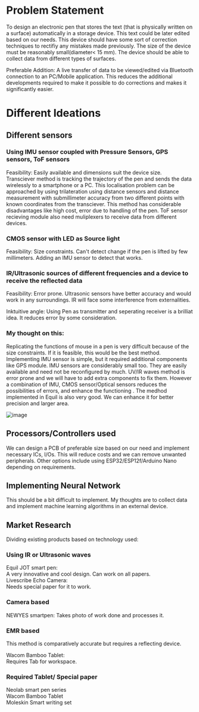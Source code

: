 # Problem Statement

To design an electronic pen that stores the text (that is physically written on a surface) automatically in a storage device. This text could be later edited based on our needs. This device should have some sort of correction techniques to rectifiy any mistakes made previously. The size of the device must be reasonably small(diameter< 15 mm). The device should be able to collect data from different types of surfaces.  

Preferable Addition:
A live transfer of data to be viewed/edited via Bluetooth connection to an PC/Mobile application. This reduces the additional developments required to make it possible to do corrections and makes it significantly easier.  

# Different Ideations

## Different sensors

### Using IMU sensor coupled with Pressure Sensors, GPS sensors, ToF sensors

Feasibility: Easily available and dimensions suit the device size.   
Transciever method is tracking the trajectory of the pen and sends the data wirelessly to a smartphone or a PC. This localisation problem can be approached by using trilateration using distance sensors and distance measurement with submillimeter accuracy from two different points with known coordinates from the transciever. This method has considerable disadvantages like high cost, error due to handling of the pen. ToF sensor recieving module also need muliplexers to receive data from different devices.

### CMOS sensor with LED as Source light

Feasibility: Size constraints. Can't detect change if the pen is lifted by few millimeters. Adding an IMU sensor to detect that works.

### IR/Ultrasonic sources of different frequencies and a device to receive the reflected data  

Feasibility: Error prone. Ultrasonic sensors have better accuracy and would work in any surroundings. IR will face some interference from externalities.  

Inktuitive angle: Using Pen as transmitter and seperating receiver is a brilliat idea. It reduces error by some consideration.

### My thought on this:
Replicating the functions of mouse in a pen is very difficult because of the size constraints. If it is feasible, this would be the best method. Implementing IMU sensor is simple, but it required additional components like GPS module. IMU sensors are considerably small too. They are easily available and need not be reconfigured by much. UV/IR waves method is error prone and we will have to add extra components to fix them. However a combination of IMU, CMOS sensor/Optical sensors reduces the possibilities of errors, and enhance the functioning . The medhod implemented in Equil is also very good. We can enhance it for better precision and larger area. 

![image](https://user-images.githubusercontent.com/84671311/121810797-d0bea500-cc7f-11eb-9853-ba03bc152702.png)

## Processors/Controllers used

We can design a PCB of preferable size based on our need and implement necessary ICs, I/Os. This will reduce costs and we can remove unwanted peripherals. Other options include using ESP32/ESP12f/Arduino Nano depending on requirements.

## Implementing Neural Network

This should be a bit difficult to implement. My thoughts are to collect data and implement machine learning algorithms in an external device.

## Market Research  

Dividing existing products based on technology used:

### Using IR or Ultrasonic waves

Equil JOT smart pen:   
A very innovative and cool design. Can work on all papers.  
Livescribe Echo Camera:  
Needs special paper for it to work.  

### Camera based

NEWYES smartpen:
Takes photo of work done and processes it.  

### EMR based
This method is comparatively accurate but requires a reflecting device.  

Wacom Bamboo Tablet:  
Requires Tab for workspace.  

### Required Tablet/ Special paper

Neolab smart pen series  
Wacom Bamboo Tablet  
Moleskin Smart writing set  















